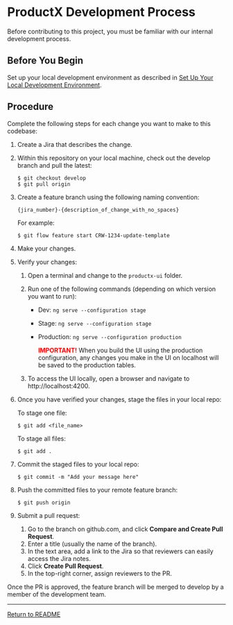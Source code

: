 # ProductX Development Process

Before contributing to this project, you must be familiar with our internal development process.

## Before You Begin

Set up your local development environment as described in [Set Up Your Local Development Environment](../README.md#set-up-your-local-development-environment).

## Procedure

Complete the following steps for each change you want to make to this codebase:

1. Create a Jira that describes the change.
1. Within this repository on your local machine, check out the develop branch and pull the latest:
    ```
    $ git checkout develop
    $ git pull origin
    ```
1. Create a feature branch using the following naming convention: 

    ```{jira_number}-{description_of_change_with_no_spaces}```

    For example:

    ```
    $ git flow feature start CRW-1234-update-template
    ```
	
1. Make your changes.

1. Verify your changes:

    1. Open a terminal and change to the `productx-ui` folder.

    1. Run one of the following commands (depending on which version you want to run):
        * Dev: ```ng serve --configuration stage```
        * Stage: ```ng serve --configuration stage```
        * Production: ```ng serve --configuration production```

            **<span style="color:red">IMPORTANT!</span>** When you build the UI using the production configuration, any changes you make in the UI on localhost will be saved to the production tables.            
            
    1. To access the UI locally, open a browser and navigate to http://localhost:4200.

1.	Once you have verified your changes, stage the files in your local repo:

    To stage one file:
    ```
    $ git add <file_name>
    ```
    To stage all files:
    ```
    $ git add .
    ```

1. Commit the staged files to your local repo:

    ```
    $ git commit -m "Add your message here"
    ```
1. Push the committed files to your remote feature branch:

    ```
    $ git push origin
    ```
1. Submit a pull request:
    1. Go to the branch on github.com, and click **Compare and Create Pull Request**.
    1. Enter a title (usually the name of the branch).
    1. In the text area, add a link to the Jira so that reviewers can easily access the Jira notes.
    1. Click **Create Pull Request**.
    1. In the top-right corner, assign reviewers to the PR.

Once the PR is approved, the feature branch will be merged to develop by a member of the development team.

<hr/>

[Return to README](../README.md)
